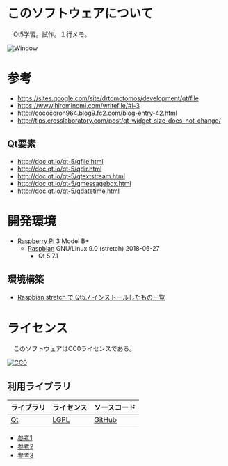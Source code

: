 ﻿# このソフトウェアについて

　Qt5学習。試作。１行メモ。

![Window](https://cdn-ak.f.st-hatena.com/images/fotolife/y/ytyaru/20181126/20181126180151.png)

# 参考

* https://sites.google.com/site/drtomotomos/development/qt/file
* https://www.hirominomi.com/writefile/#i-3
* http://cococoron964.blog9.fc2.com/blog-entry-42.html
* http://tips.crosslaboratory.com/post/qt_widget_size_does_not_change/

## Qt要素

* http://doc.qt.io/qt-5/qfile.html
* http://doc.qt.io/qt-5/qdir.html
* http://doc.qt.io/qt-5/qtextstream.html
* http://doc.qt.io/qt-5/qmessagebox.html
* http://doc.qt.io/qt-5/qdatetime.html

# 開発環境

* [Raspberry Pi](https://ja.wikipedia.org/wiki/Raspberry_Pi) 3 Model B+
    * [Raspbian](https://www.raspberrypi.org/downloads/raspbian/) GNU/Linux 9.0 (stretch) 2018-06-27
        * Qt 5.7.1

## 環境構築

* [Raspbian stretch で Qt5.7 インストールしたもの一覧](http://ytyaru.hatenablog.com/entry/2019/12/17/000000)

# ライセンス

　このソフトウェアはCC0ライセンスである。

[![CC0](http://i.creativecommons.org/p/zero/1.0/88x31.png "CC0")](http://creativecommons.org/publicdomain/zero/1.0/deed.ja)

## 利用ライブラリ

ライブラリ|ライセンス|ソースコード
----------|----------|------------
[Qt](http://doc.qt.io/)|[LGPL](http://doc.qt.io/qt-5/licensing.html)|[GitHub](https://github.com/qt)

* [参考1](https://www3.sra.co.jp/qt/licence/index.html)
* [参考2](http://kou-lowenergy.hatenablog.com/entry/2017/02/17/154720)
* [参考3](https://qiita.com/ynuma/items/e8749233677821a81fcc)
